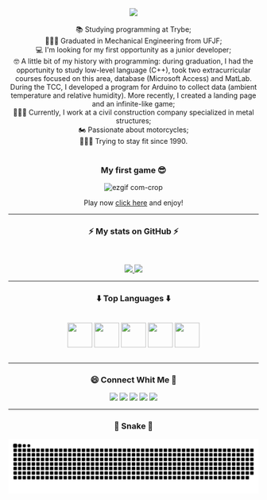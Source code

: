 <div align="center">
  <!-- SECTION 01: BANNER -->
  <!-- https://github.com/kyechan99/capsule-render -->
  <img src="https://capsule-render.vercel.app/api?type=waving&color=gradient&height=250&section=header&text=Camilo%20Carvalho&animation=scaleIn&fontSize=70&fontAlignY=35&desc=%20Jr%20Developer%20"/>     
</div>

<div align="center">
  <p>
    📚 Studying programming at Trybe;
    <br>
    👨🏼‍🎓 Graduated in Mechanical Engineering from UFJF;
    <br>
    💻 I'm looking for my first opportunity as a junior developer;
    <br>
    🤓 A little bit of my history with programming: during graduation, I had the opportunity to study low-level language (C++), took two extracurricular courses focused on this area, database (Microsoft Access) and MatLab. During the TCC, I developed a program for Arduino to collect data (ambient temperature and relative humidity). More recently, I created a landing page and an infinite-like game;
    <br>
    👨🏼‍🔧 Currently, I work at a civil construction company specialized in metal structures;
    <br>
    🏍️ Passionate about motorcycles;
    <br>
    🏋🏼‍♂️ Trying to stay fit since 1990.
    <br>
    <br>
    
<div align="center">
  <!-- SECTION 02: JOGO -->
  
  <b> <h3> My first game 😎 </h3> </b>
  
![ezgif com-crop](https://github.com/CamiloACarvalho/CamiloACarvalho.github.io/assets/111397870/edc76bc3-3b9a-44d7-8780-040a7b00bb5e)

Play now [click here](https://camiloacarvalho.github.io/) and enjoy!
<hr>
  
<div align="center">
  <!-- GitHub stats -->
 <h3> ⚡ My stats on GitHub ⚡</h3>
  <br>
  <br>
  <!-- (https://github-readme-streak-stats.herokuapp.com?user=CamiloACarvalho&theme=highcontrast&hide_border=true)](https://git.io/streak-stats)-->
  <div align="center">
    <a href="https://github.com/CamiloACarvalho">
      <img height="180em" src="https://github-readme-stats.vercel.app/api?username=CamiloACarvalho&show_icons=true&theme=chartreuse-dark&include_all_commits=true&count_private=true"/>
      <img height="180em" src="https://github-readme-stats.vercel.app/api/top-langs/?username=CamiloACarvalho&layout=compact&langs_count=7&theme=chartreuse-dark"/>
    </a>
  </div>
  
<hr>

 <h3> ⬇️ Top Languages ⬇️</h3>

  <div style="display: inline_block"><br>
    <img align="center" height="50" width="50" src="https://cdn.jsdelivr.net/gh/devicons/devicon/icons/html5/html5-original.svg" />
    <img align="center" height="50" width="50" src="https://cdn.jsdelivr.net/gh/devicons/devicon/icons/css3/css3-original.svg" />
    <img align="center" height="50" width="50" src="https://cdn.jsdelivr.net/gh/devicons/devicon/icons/c/c-original.svg" />
    <img align="center" height="50" width="50" src="https://cdn.jsdelivr.net/gh/devicons/devicon/icons/java/java-original-wordmark.svg" />
    <img align="center" height="50" width="50" src="https://cdn.jsdelivr.net/gh/devicons/devicon/icons/python/python-original-wordmark.svg" />
  </div>
</div>
  <br>
  
  <hr>
 <h3> 😄 Connect Whit Me 🤝 </h3>
 
<div align="center">
  <a href="mailto:camilo.carvalho@engenharia.ufjf.br"><img src="https://img.shields.io/badge/Gmail-D14836?style=for-the-badge&logo=gmail&logoColor=white" target="_blank"></a>
  <a href="https://www.linkedin.com/in/camiloaugustocarvalho/" target="_blank"><img src="https://img.shields.io/badge/LinkedIn-0077B5?style=for-the-badge&logo=linkedin&logoColor=white" target="_blank"></a> 
  <a href="https://www.instagram.com/camilocarv_/" target="_blank"><img src="https://img.shields.io/badge/Instagram-E4405F?style=for-the-badge&logo=instagram&logoColor=white" target="_blank"></a>
  <a href="https://www.facebook.com/camiloaugusto.carvalho" target="_blank"><img src="https://img.shields.io/badge/Facebook-1877F2?style=for-the-badge&logo=facebook&logoColor=white" target="_blank"></a>
  <a href="https://www.youtube.com/channel/UCwu_OmIM8rZqs2IKi2oJ5ow" target="_blank"><img src="https://img.shields.io/badge/YouTube-FF0000?style=for-the-badge&logo=youtube&logoColor=white" target="_blank"></a>
</div>

 <hr>

  <h3> 🐍 Snake 🐍 </h3>
 
<picture>
  <source media="(prefers-color-scheme: dark)"srcset="https://raw.githubusercontent.com/CamiloACarvalho/CamiloACarvalho/output/github-contribution-grid-snake-dark.svg"/>
  <source media="(prefers-color-scheme: light)"srcset="https://raw.githubusercontent.com/CamiloACarvalho/CamiloACarvalho/output/github-contribution-grid-snake.svg"  />
  <img alt="github contribution grid snake animation"src="https://raw.githubusercontent.com/CamiloACarvalho/CamiloACarvalho/output/github-contribution-grid-snake.svg"/>
</picture>

</div>


